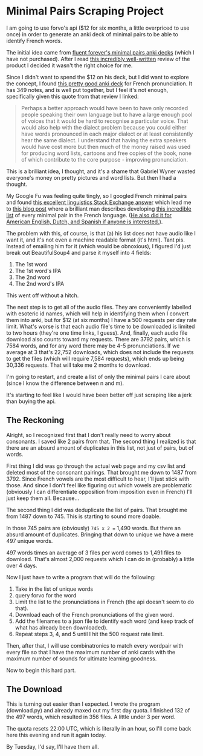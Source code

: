 Minimal Pairs Scraping Project
==============================

I am going to use forvo's api ($12 for six months, a little overpriced to use
once) in order to generate an anki deck of minimal pairs to be able to identify
French words.

The initial idea came from [fluent forever's minimal pairs anki
decks][0] (which I have not purchased). After I read [this incredibly
well-written][1] review of the product I decided it wasn't the right choice for
me.

Since I didn't want to spend the $12 on his deck, but I did want to explore the
concept, I found [this pretty good anki deck][2] for French pronunciation. It
has 349 notes, and is well put together, but I feel it's not enough,
specifically given this quote from that review I linked:

> Perhaps a better approach would have been to have only recorded people
> speaking their own language but to have a large enough pool of voices that it
> would be hard to recognise a particular voice. That would also help with the
> dialect problem because you could either have words pronounced in each major
> dialect or at least consistently hear the same dialect. I understand that
> having the extra speakers would have cost more but then much of the money
> raised was used for producing word lists, cartoons and free copies of the
> book, none of which contribute to the core purpose - improving pronunciation.

This is a brilliant idea, I thought, and it's a shame that Gabriel Wyner wasted
everyone's money on pretty pictures and word lists. But then I had a thought.

My Google Fu was feeling quite tingly, so I googled French minimal pairs and
found [this excellent linguistics Stack Exchange answer][3] which lead me to
[this blog post][4] where a brilliant man describes developing [this incredible
list][5] of every minimal pair in the French language. ([He also did it for
American English, Dutch, and Spanish if anyone is interested.][5]).

The problem with this, of course, is that (a) his list does not have audio like
I want it, and it's not even a machine readable format (it's html). Tant pis.
Instead of emailing him for it (which would be obnoxious), I figured I'd just
break out BeautifulSoup4 and parse it myself into 4 fields: 

1. The 1st word
2. The 1st word's IPA
3. The 2nd word
4. The 2nd word's IPA

This went off without a hitch.

The next step is to get all of the audio files. They are conveniently labelled
with esoteric id names, which will help in identifying them when I convert them
into anki, but for $12 (at six months) I have a 500 requests per day rate limit.
What's worse is that each audio file's time to be downloaded is limited to two
hours (they're one time links, I guess). And, finally, each audio file download
also counts toward my requests. There are 3792 pairs, which is 7584 words, and
for any word there may be 4-5 pronunciations. If we average at 3 that's 22,752
downloads, which does not include the requests to get the files (which will
require 7,584 requests), which ends up being 30,336 requests. That will take me
2 months to download.

I'm going to restart, and create a list of only the minimal pairs I care about
(since I know the difference between n and m).

It's starting to feel like I would have been better off just scraping like a
jerk than buying the api.

The Reckoning
-------------

Alright, so I recognized first that I don't really need to worry about
consonants. I saved like 2 pairs from that. The second thing I realized is that
there are an absurd amount of duplicates in this list, not just of pairs, but of
words.

First thing I did was go through the actual web page and my csv list and deleted
most of the consonant pairings. That brought me down to 1487 from 3792. Since
French vowels are the most difficult to hear, I'll just stick with those. And
since I don't feel like figuring out which vowels are problematic (obviously I
can differentiate opposition from imposition even in French) I'll just keep them
all. Because...

The second thing I did was deduplicate the list of pairs. That brought me from
1487 down to 745. This is starting to sound more doable.

In those 745 pairs are (obviously) `745 x 2 =` 1,490 words. But there an absurd
amount of duplicates. Bringing that down to unique we have a mere 497 unique
words.

497 words times an average of 3 files per word comes to 1,491 files to download.
That's almost 2,000 requests which I can do in (probably) a little over 4 days.

Now I just have to write a program that will do the following:

1. Take in the list of unique words
2. query forvo for the word
3. Limit the list to the pronunciations in French (the api doesn't seem to do
   that).
4. Download each of the French pronunciations of the given word.
5. Add the filenames to a json file to identify each word (and keep track of
   what has already been downloaded).
5. Repeat steps 3, 4, and 5 until I hit the 500 request rate limit.

Then, after that, I will use combinatronics to match every wordpair with every
file so that I have the maximum number of anki cards with the maximum number of
sounds for ultimate learning goodness.

Now to begin this hard part.

The Download
------------

This is turning out easier than I expected. I wrote the program (download.py)
and already maxed out my first day quota. I finished 132 of the 497 words, which
resulted in 356 files. A little under 3 per word.

The quota resets 22:00 UTC, which is literally in an hour, so I'll come back
here this evening and run it again today.

By Tuesday, I'd say, I'll have them all.

[0]: https://fluent-forever.com/product/fluent-forever-pronunciation-trainer/
[1]: https://www.reddit.com/r/German/comments/2przo1/a_review_of_fluent_forever_foreign_language/
[2]: https://ankiweb.net/shared/info/932662308
[3]: https://linguistics.stackexchange.com/a/11634
[4]: http://verbally.flimzy.com/list-of-french-minimal-pairs/
[5]: https://minimalpairs.net/en
